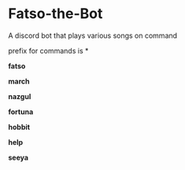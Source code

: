 # Fatso-the-Bot
A discord bot that plays various songs on command

prefix for commands is *

**fatso**

**march**

**nazgul**

**fortuna**

**hobbit**

**help**

**seeya**

